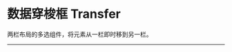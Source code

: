 # 数据穿梭框 Transfer

两栏布局的多选组件，将元素从一栏即时移到另一栏。

---

<script setup>
import TransferBasicUse from "./component/transfer-basic-use.md"
import TransferSearch from "./component/transfer-search.md"
import TransferOneWay from "./component/transfer-one-way.md"
import TransferItem from "./component/transfer-item.md"
import TransferSimple from "./component/transfer-simple.md"
import TransferTitle from "./component/transfer-title.md"
import TransferApi from "./component/transfer-api.md"

</script>

<transfer-basic-use />
<transfer-search />
<transfer-one-way />
<transfer-item />
<transfer-simple />
<transfer-title />
<transfer-api />
